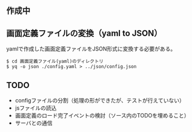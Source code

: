 ## 作成中

## 画面定義ファイルの変換（yaml to JSON）
yamlで作成した画面定義ファイルをJSON形式に変換する必要がある。
```
$ cd 画面定義ファイル(yaml)のディレクトリ
$ yq -o json ./config.yaml > ../json/config.json
```

## TODO
* configファイルの分割（処理の形ができたが、テストが行えていない）
* jsファイルの読込
* 画面定義のロード完了イベントの検討（ソース内のTODOを埋めること）
* サーバとの通信
